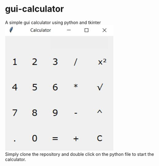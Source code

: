 # gui-calculator
A simple gui calculator using python and tkinter
<br>
![alt text](https://github.com/surajshivkumar/gui-calculator/blob/main/Screenshots/calculator_screen.JPG)
<br>
Simply clone the repository and double click on the python file to start the calculator.
